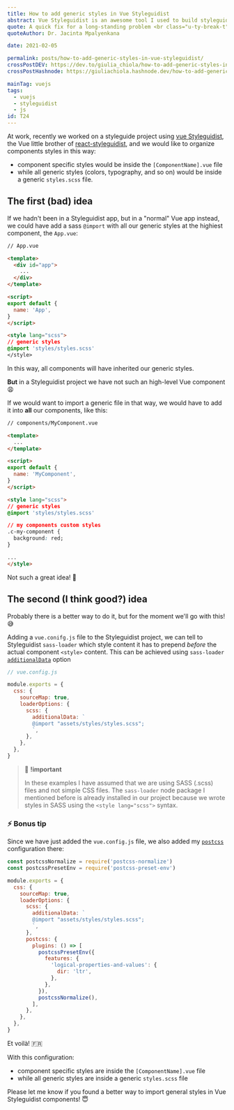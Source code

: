 ```yaml
---
title: How to add generic styles in Vue Styleguidist
abstract: Vue Styleguidist is an awesome tool I used to build styleguides with Vue components. Here it is a way to add generic styles in all app components.
quote: A quick fix for a long-standing problem <br class="u-ty-break-t">only works for the short term.
quoteAuthor: Dr. Jacinta Mpalyenkana

date: 2021-02-05

permalink: posts/how-to-add-generic-styles-in-vue-styleguidist/
crossPostDEV: https://dev.to/giulia_chiola/how-to-add-generic-styles-in-vue-styleguidist-5d9d
crossPostHashnode: https://giuliachiola.hashnode.dev/how-to-add-generic-styles-in-vue-styleguidist

mainTag: vuejs
tags:
  - vuejs
  - styleguidist
  - js
id: T24
---
```


At work, recently we worked on a styleguide project using [vue Styleguidist](https://github.com/vue-Styleguidist/vue-Styleguidist), the Vue little brother of [react-styleguidist](https://github.com/Styleguidist/react-Styleguidist), and we would like to organize components styles in this way:

- component specific styles would be inside the `[ComponentName].vue` file
- while all generic styles (colors, typography, and so on) would be inside a generic `styles.scss` file.

## The first (bad) idea

If we hadn't been in a Styleguidist app, but in a "normal" Vue app instead, we could have add a sass `@import` with all our generic styles at the highiest component, the `App.vue`:

```html
// App.vue

<template>
  <div id="app">
    ...
  </div>
</template>

<script>
export default {
  name: 'App',
}
</script>

<style lang="scss">
// generic styles
@import 'styles/styles.scss'
</style>
```

In this way, all components will have inherited our generic styles.

**But** in a Styleguidist project we have not such an high-level Vue component 😩

If we would want to import a generic file in that way, we would have to add it into **all** our components, like this:

```html
// components/MyComponent.vue

<template>
  ...
</template>

<script>
export default {
  name: 'MyComponent',
}
</script>

<style lang="scss">
// generic styles
@import 'styles/styles.scss'

// my components custom styles
.c-my-component {
  background: red;
}

...
</style>
```

Not such a great idea! 🧐

## The second (I think good?) idea

Probably there is a better way to do it, but for the moment we'll go with this! 😅

Adding a `vue.conifg.js` file to the Styleguidist project, we can tell to Styleguidist `sass-loader` which style content it has to prepend _before_ the actual component `<style>` content. This can be achieved using `sass-loader` [`additionalData`](https://webpack.js.org/loaders/sass-loader/#additionaldata) option

```js
// vue.config.js

module.exports = {
  css: {
    sourceMap: true,
    loaderOptions: {
      scss: {
        additionalData: `
        @import "assets/styles/styles.scss";
        `,
      },
    },
  },
}
```

> 🧨 **!important**
>
> In these examples I have assumed that we are using SASS (.scss) files and not simple CSS files.
> The `sass-loader` node package I mentioned before is already installed in our project because we wrote styles in SASS using the `<style lang="scss">` syntax.

### ⚡️ Bonus tip

Since we have just added the `vue.config.js` file, we also added my [`postcss`](https://github.com/postcss/postcss) configuration there:

```js
const postcssNormalize = require('postcss-normalize')
const postcssPresetEnv = require('postcss-preset-env')

module.exports = {
  css: {
    sourceMap: true,
    loaderOptions: {
      scss: {
        additionalData: `
        @import "assets/styles/styles.scss";
        `,
      },
      postcss: {
        plugins: () => [
          postcssPresetEnv({
            features: {
              'logical-properties-and-values': {
                dir: 'ltr',
              },
            },
          }),
          postcssNormalize(),
        ],
      },
    },
  },
}
```

Et voilà! 🇫🇷

With this configuration:
- component specific styles are inside the `[ComponentName].vue` file
- while all generic styles are inside a generic `styles.scss` file

Please let me know if you found a better way to import general styles in Vue Styleguidist components! 😇

